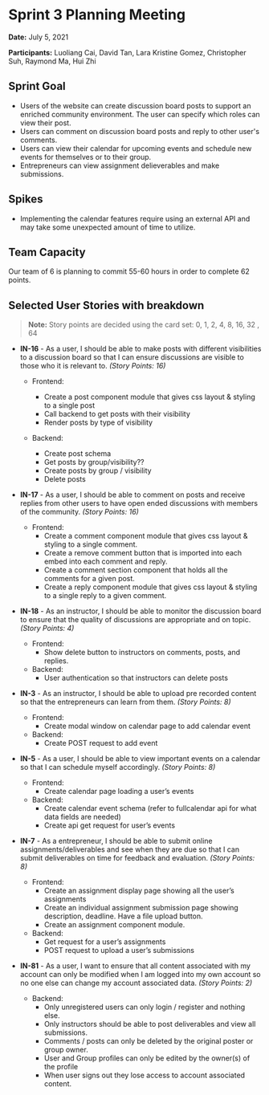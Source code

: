 # Sprint 3 Planning Meeting
**Date:** July 5, 2021

**Participants:** Luoliang Cai, David Tan, Lara Kristine Gomez, Christopher Suh, Raymond Ma, Hui Zhi

## Sprint Goal
* Users of the website can create discussion board posts to support an enriched community environment. The user can specify which roles can view their post.
* Users can comment on discussion board posts and reply to other user's comments.
* Users can view their calendar for upcoming events and schedule new events for themselves or to their group.
* Entrepreneurs can view assignment delieverables and make submissions.

## Spikes
* Implementing the calendar features require using an external API and may take some unexpected amount of time to utilize.

## Team Capacity
Our team of 6 is planning to commit 55-60 hours in order to complete 62 points.

## Selected User Stories with breakdown
> **Note:** Story points are decided using the card set: 0, 1, 2, 4, 8, 16, 32 , 64

* **IN-16** - As a user, I should be able to make posts with different visibilities to a discussion board so that I can ensure discussions are visible to those who it is relevant to. *(Story Points: 16)*
    * Frontend:
        * Create a post component module that gives css layout & styling to a single post
        * Call backend to get posts with their visibility
        * Render posts by type of visibility

    * Backend:
        * Create post schema
        * Get posts by group/visibility??
        * Create posts by group / visibility
        * Delete posts

* **IN-17** - As a user, I should be able to comment on posts and receive replies from other users to have open ended discussions with members of the community. *(Story Points: 16)*
    * Frontend:
        * Create a comment component module that gives css layout & styling to a single comment.
        * Create a remove comment button that is imported into each embed into each comment and reply.
        * Create a comment section component that holds all the comments for a given post.
        * Create a reply component module that gives css layout & styling to a single reply to a given comment.

* **IN-18** - As an instructor, I should be able to monitor the discussion board to ensure that the quality of discussions are appropriate and on topic. *(Story Points: 4)*
    * Frontend:
        * Show delete button to instructors on comments, posts, and replies.
    * Backend:
        * User authentication so that instructors can delete posts

* **IN-3** - As an instructor, I should be able to upload pre recorded content so that the entrepreneurs can learn from them. *(Story Points: 8)*
    * Frontend:
        * Create modal window on calendar page to add calendar event
    * Backend:
        * Create POST request to add event

* **IN-5** - As a user, I should be able to view important events on a calendar so that I can schedule myself accordingly. *(Story Points: 8)*
    * Frontend:
        * Create calendar page loading a user’s events
    * Backend:
        * Create calendar event schema (refer to fullcalendar api for what data fields are needed)
        * Create api get request for user’s events

* **IN-7** - As a entrepreneur, I should be able to submit online assignments/deliverables and see when they are due so that I can submit deliverables on time for feedback and evaluation. *(Story Points: 8)*
    * Frontend:
        * Create an assignment display page showing all the user’s assignments
        * Create an individual assignment submission page showing description, deadline. Have a file upload button.
        * Create an assignment component module.
    * Backend:
        * Get request for a user’s assignments
        * POST request to upload a user’s submissions

* **IN-81** - As a user, I want to ensure that all content associated with my account can only be modified when I am logged into my own account so no one else can change my account associated data.  *(Story Points: 2)*
    * Backend:
        * Only unregistered users can only login / register and nothing else.
        * Only instructors should be able to post deliverables and view all submissions.
        * Comments / posts can only be deleted by the original poster or group owner.
        * User and Group profiles can only be edited by the owner(s) of the profile
        * When user signs out they lose access to account associated content.
